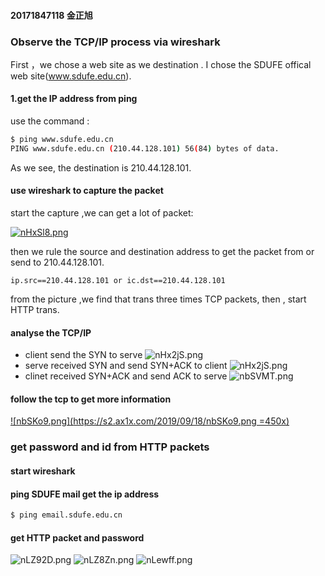 #### 20171847118 金正旭

### Observe the TCP/IP process via wireshark

First ，we chose a web site as we destination .  I chose the SDUFE offical web site(www.sdufe.edu.cn).

#### 1.get the IP address from ping
use the command :
```bash
$ ping www.sdufe.edu.cn
PING www.sdufe.edu.cn (210.44.128.101) 56(84) bytes of data.
```
As we see, the destination is 210.44.128.101.

#### use wireshark to capture the packet

start the capture ,we can get a lot of packet:

[![nHxSl8.png](https://s2.ax1x.com/2019/09/18/nHxSl8.png)](https://imgchr.com/i/nHxSl8)

then we rule the source and destination address to get the packet from or send to 210.44.128.101.
```
ip.src==210.44.128.101 or ic.dst==210.44.128.101
```
from the picture ,we find that trans three times TCP packets, then , start HTTP trans.
#### analyse the TCP/IP


+ client send the SYN to serve
![nHx2jS.png](https://s2.ax1x.com/2019/09/18/nHx2jS.png)
+ serve received SYN and send SYN+ACK to client
![nHx2jS.png](https://s2.ax1x.com/2019/09/18/nHx2jS.png)
+ clinet received SYN+ACK and send ACK to serve
![nbSVMT.png](https://s2.ax1x.com/2019/09/18/nbSVMT.png)

#### follow the tcp to get more information
[![nbSKo9.png](https://s2.ax1x.com/2019/09/18/nbSKo9.png =450x)](https://imgchr.com/i/nbSKo9)

### get password and id from HTTP packets

#### start wireshark
#### ping SDUFE mail get the ip address
```bash
$ ping email.sdufe.edu.cn
```
#### get HTTP packet and password
![nLZ92D.png](https://s2.ax1x.com/2019/09/19/nLZ92D.png)
![nLZ8Zn.png](https://s2.ax1x.com/2019/09/19/nLZ8Zn.png)
![nLewff.png](https://s2.ax1x.com/2019/09/19/nLewff.png)

